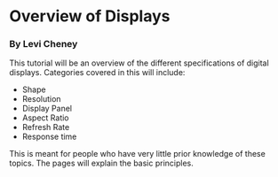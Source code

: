 # Overview of Displays
### By Levi Cheney
This tutorial will be an overview of the different specifications of digital displays. Categories covered in this will include:
- Shape
- Resolution
- Display Panel
- Aspect Ratio
- Refresh Rate
- Response time

This is meant for people who have very little prior knowledge of these topics. The pages will explain the basic principles. 
